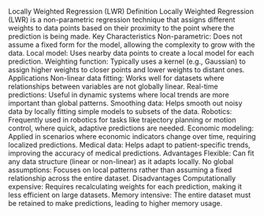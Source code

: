 Locally Weighted Regression (LWR)
Definition
Locally Weighted Regression (LWR) is a non-parametric regression technique that assigns different weights to data points based on their proximity to the point where the prediction is being made.
Key Characteristics
Non-parametric: Does not assume a fixed form for the model, allowing the complexity to grow with the data.
Local model: Uses nearby data points to create a local model for each prediction.
Weighting function: Typically uses a kernel (e.g., Gaussian) to assign higher weights to closer points and lower weights to distant ones.
Applications
Non-linear data fitting: Works well for datasets where relationships between variables are not globally linear.
Real-time predictions: Useful in dynamic systems where local trends are more important than global patterns.
Smoothing data: Helps smooth out noisy data by locally fitting simple models to subsets of the data.
Robotics: Frequently used in robotics for tasks like trajectory planning or motion control, where quick, adaptive predictions are needed.
Economic modeling: Applied in scenarios where economic indicators change over time, requiring localized predictions.
Medical data: Helps adapt to patient-specific trends, improving the accuracy of medical predictions.
Advantages
Flexible: Can fit any data structure (linear or non-linear) as it adapts locally.
No global assumptions: Focuses on local patterns rather than assuming a fixed relationship across the entire dataset.
Disadvantages
Computationally expensive: Requires recalculating weights for each prediction, making it less efficient on large datasets.
Memory intensive: The entire dataset must be retained to make predictions, leading to higher memory usage.
